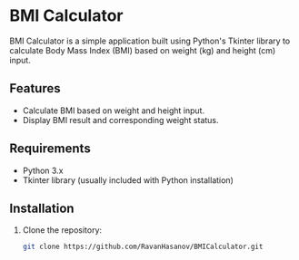 # BMI Calculator

BMI Calculator is a simple application built using Python's Tkinter library to calculate Body Mass Index (BMI) based on weight (kg) and height (cm) input.

## Features

- Calculate BMI based on weight and height input.
- Display BMI result and corresponding weight status.

## Requirements

- Python 3.x
- Tkinter library (usually included with Python installation)

## Installation

1. Clone the repository:
   ```bash
   git clone https://github.com/RavanHasanov/BMICalculator.git
